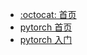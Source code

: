 - [:octocat: 首页](/README.md)
- [pytorch 首页](md/pytorch/README.md)
- [pytorch 入门](md/pytorch/toturials.md)
